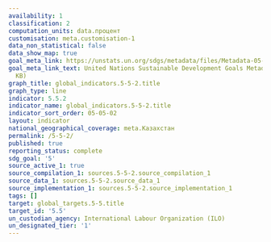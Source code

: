 ```yaml
---
availability: 1
classification: 2
computation_units: data.процент
customisation: meta.customisation-1
data_non_statistical: false
data_show_map: true
goal_meta_link: https://unstats.un.org/sdgs/metadata/files/Metadata-05-05-02.pdf
goal_meta_link_text: United Nations Sustainable Development Goals Metadata (PDF 372
  KB)
graph_title: global_indicators.5-5-2.title
graph_type: line
indicator: 5.5.2
indicator_name: global_indicators.5-5-2.title
indicator_sort_order: 05-05-02
layout: indicator
national_geographical_coverage: meta.Казахстан
permalink: /5-5-2/
published: true
reporting_status: complete
sdg_goal: '5'
source_active_1: true
source_compilation_1: sources.5-5-2.source_compilation_1
source_data_1: sources.5-5-2.source_data_1
source_implementation_1: sources.5-5-2.source_implementation_1
tags: []
target: global_targets.5-5.title
target_id: '5.5'
un_custodian_agency: International Labour Organization (ILO)
un_designated_tier: '1'
---
```

